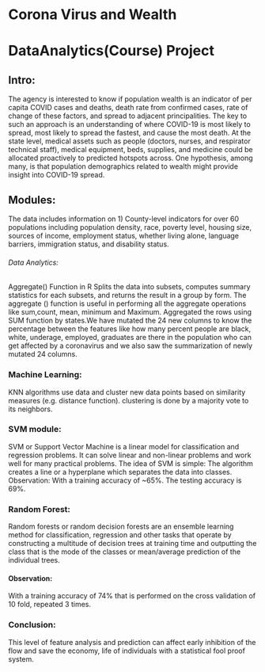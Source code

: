 # Corona Virus and Wealth 
# DataAnalytics(Course) Project 

## Intro:

The agency is interested to know if population wealth is an indicator of per capita COVID cases and deaths, death rate from confirmed cases, rate of change of these factors, and spread to adjacent principalities.
 The key to such an approach is an understanding of where COVID-19 is most likely to spread, most likely to spread the fastest, and cause the most death. At the state level, medical assets such as people (doctors, nurses, and respirator technical staff), medical equipment, beds, supplies, and medicine could be allocated proactively to predicted hotspots across.
One hypothesis, among many, is that population demographics related to wealth might provide insight into COVID-19 spread. 
## Modules:
The data includes information on 1) County-level indicators for over 60 populations including population density, race, poverty level, housing size, sources of income, employment status, whether living alone, language barriers, immigration status, and disability status.
###### Data Analytics:
Aggregate() Function in R Splits the data into subsets, computes summary statistics for each subsets, and returns the result in a group by form. The aggregate () function is useful in performing all the aggregate operations like sum,count, mean, minimum and Maximum. Aggregated the rows using SUM function by states.We have mutated the 24 new columns to know the percentage between the features like how many percent people are black, white, underage, employed, graduates are there in the population who can get affected by a coronavirus and we also saw the summarization of newly mutated 24 columns.
### Machine Learning:
KNN algorithms use data and cluster new data points based on similarity measures (e.g. distance function). clustering is done by a majority vote to its neighbors. 
### SVM module:
SVM or Support Vector Machine is a linear model for classification and regression problems. It can solve linear and non-linear problems and work well for many practical problems. The idea of SVM is simple: The algorithm creates a line or a hyperplane which separates the data into classes.
Observation: With a training accuracy of ~65%. The testing accuracy is 69%.
### Random Forest:

Random forests or random decision forests are an ensemble learning method for classification, regression and other tasks that operate by constructing a multitude of decision trees at training time and outputting the class that is the mode of the classes or mean/average prediction of the individual trees.
#### Observation: 
With a training accuracy of 74% that is performed on the cross validation of 10 fold, repeated 3 times. 
### Conclusion:
This level of feature analysis and prediction can affect early inhibition of the flow and save the economy, life of individuals with a statistical fool proof system.
